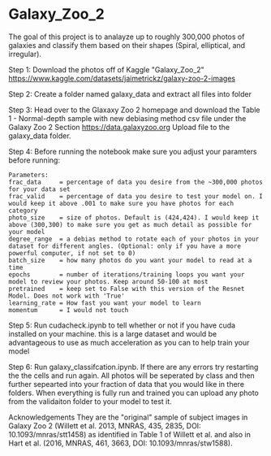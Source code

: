 # Galaxy_Zoo_2

The goal of this project is to analayze up to roughly 300,000 photos of galaxies and classify them based on their shapes (Spiral, elliptical, and irregular).

Step 1:
Download the photos off of Kaggle "Galaxy_Zoo_2"
https://www.kaggle.com/datasets/jaimetrickz/galaxy-zoo-2-images

Step 2: 
Create a folder named galaxy_data and extract all files into folder

Step 3:
Head over to the Glaxaxy Zoo 2 homepage and download the Table 1 - Normal-depth sample with new debiasing method csv file under the Galaxy Zoo 2 Section
https://data.galaxyzoo.org
Upload file to the galaxy_data folder.

Step 4:
Before running the notebook make sure you adjust your paramters before running:

    Parameters:
    frac_data     = percentage of data you desire from the ~300,000 photos for your data set
    frac_valid    = percentage of data you desire to test your model on. I would keep it above .001 to make sure you have photos for each category
    photo_size    = size of photos. Default is (424,424). I would keep it above (300,300) to make sure you get as much detail as possible for your model
    degree_range  = a debias method to rotate each of your photos in your dataset for different angles. (Optional: only if you have a more powerful computer, if not set to 0)
    batch_size    = how many photos do you want your model to read at a time
    epochs        = number of iterations/training loops you want your model to review your photos. Keep around 50-100 at most
    pretrained    = keep set to False with this version of the Resnet Model. Does not work with 'True'
    learning_rate = How fast you want your model to learn
    momentum      = I would not touch

Step 5:
Run cudacheck.ipynb to tell whether or not if you have cuda installed on your machine. this is a large dataset and would be advantageous to use as much acceleration as you can to help train your model

Step 6:
Run galaxy_classifcation.ipynb. If there are any errors try restarting the the cells and run again. All photos will be seperated by class and then further sepearted into your fraction of data that you would like in there folders. When everything is fully run and trained you can upload any photo from the validaiton folder to your model to test it.

Acknowledgements
They are the "original" sample of subject images in Galaxy Zoo 2 (Willett et al. 2013, MNRAS, 435, 2835, DOI: 10.1093/mnras/stt1458) as identified in Table 1 of Willett et al. and also in Hart et al. (2016, MNRAS, 461, 3663, DOI: 10.1093/mnras/stw1588).

